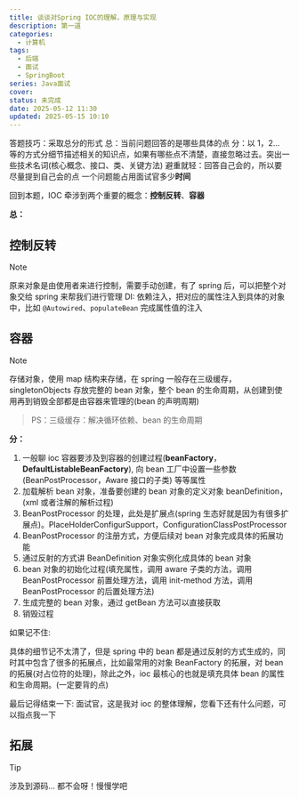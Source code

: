 ```yaml
---
title: 谈谈对Spring IOC的理解，原理与实现
description: 第一道
categories:
  - 计算机
tags:
  - 后端
  - 面试
  - SpringBoot
series: Java面试
cover: 
status: 未完成
date: 2025-05-12 11:30
updated: 2025-05-15 10:10
---
```

答题技巧：采取总分的形式
总：当前问题回答的是哪些具体的点
分：以 1，2... 等的方式分细节描述相关的知识点，如果有哪些点不清楚，直接忽略过去。突出一些技术名词(核心概念、接口、类、关键方法)
避重就轻：回答自己会的，所以要尽量提到自己会的点
一个问题能占用面试官多少**时间**

回到本题，IOC 牵涉到两个重要的概念：**控制反转**、**容器**

**总：**
## 控制反转
> [!NOTE] 
> 原来对象是由使用者来进行控制，需要手动创建，有了 spring 后，可以把整个对象交给 spring 来帮我们进行管理 DI: 依赖注入，把对应的属性注入到具体的对象中，比如 `@Autowired`、`populateBean` 完成属性值的注入
## 容器
> [!NOTE] 
> 存储对象，使用 map 结构来存储，在 spring 一般存在三级缓存，singletonObjects 存放完整的 bean 对象，整个 bean 的生命周期，从创建到使用再到销毁全部都是由容器来管理的(bean 的声明周期)

> PS：三级缓存：解决循环依赖、bean 的生命周期

**分：**
1. 一般聊 ioc 容器要涉及到容器的创建过程(**beanFactory**，**DefaultListableBeanFactory**), 向 bean 工厂中设置一些参数(BeanPostProcessor，Aware 接口的子类) 等等属性
2. 加载解析 bean 对象，准备要创建的 bean 对象的定义对象 beanDefinition，(xml 或者注解的解析过程)
3. BeanPostProcessor 的处理，此处是扩展点(spring 生态好就是因为有很多扩展点)。PlaceHolderConfigurSupport，ConfigurationClassPostProcessor
4. BeanPostProcessor 的注册方式，方便后续对 bean 对象完成具体的拓展功能
5. 通过反射的方式讲 BeanDefinition 对象实例化成具体的 bean 对象
6. bean 对象的初始化过程(填充属性，调用 aware 子类的方法，调用 BeanPostProcessor 前置处理方法，调用 init-method 方法，调用 BeanPostProcessor 的后置处理方法)
7. 生成完整的 bean 对象，通过 getBean 方法可以直接获取
8. 销毁过程

如果记不住: 

具体的细节记不太清了，但是 spring 中的 bean 都是通过反射的方式生成的，同时其中包含了很多的拓展点，比如最常用的对象 BeanFactory 的拓展，对 bean 的拓展(对占位符的处理)，除此之外，ioc 最核心的也就是填充具体 bean 的属性和生命周期。(一定要背的点)

最后记得结束一下: 面试官，这是我对 ioc 的整体理解，您看下还有什么问题，可以指点我一下




## 拓展
> [!TIP]
> 涉及到源码... 都不会呀！慢慢学吧
>  
